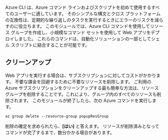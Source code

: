 Azure CLI は、Azure コマンド ラインおよびスクリプトを初めて使用するすべてのユーザーに適しています。 そのシンプルな構文とクロス プラットフォームの互換性は、定期的な繰り返しのタスクを実行するときにエラーのリスクを減らすのに役立ちます。 このモジュールでは、Azure CLI コマンドを使用してリソース グループを作成し、小規模なコマンド セットを使用して Web アプリをデプロイしました。 これらのコマンドは、自動化ソリューションの一部としてシェル スクリプトに結合することが可能です。 

## <a name="clean-up"></a>クリーンアップ
<!---TODO: Update for sandbox?--->

Web アプリを実行する場合は、サブスクリプションに対してコストがかかります。 不要な課金を回避するために不要なリソースを削除します。 ご利用の Azure サブスクリプションをクリーンアップする最も簡単な方法は、リソース グループを削除することです。これにより、グループ内のすべてのリソースも削除されます。 このモジュールが終了したら、次の Azure コマンドを実行します。

```azurecli
az group delete --resource-group popupResGroup
```

削除の確定を求められたら、**[はい]** と答えます。 リソースが削除済みとなってコマンドが完了するまで、数分かかる場合があります。 